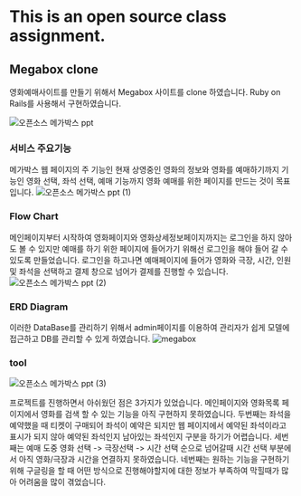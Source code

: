 # This is an open source class assignment.
## Megabox clone
영화예매사이트를 만들기 위해서 Megabox 사이트를 clone 하였습니다.
Ruby on Rails를 사용해서 구현하였습니다.

![오픈소스 메가박스 ppt](https://user-images.githubusercontent.com/71208129/206074853-e36d4cbc-5b67-4e20-88df-f51d749b0099.jpg)
### 서비스 주요기능
메가박스 웹 페이지의 주 기능인 현재 상영중인 영화의 정보와 영화를 예매하기까지 기능인 영화 선택, 좌석 선택, 예매 기능까지 영화 예매를 위한 페이지를 만드는 것이 목표입니다.
![오픈소스 메가박스 ppt (1)](https://user-images.githubusercontent.com/71208129/206074940-affc0907-efa8-42fe-a1e4-9934270d13d0.jpg)
### Flow Chart
메인페이지부터 시작하여 영화페이지와 영화상세정보페이지까지는 로그인을 하지 않아도 볼 수 있지만 예매를 하기 위한 페이지에 들어가기 위해선 로그인을 해야 들어 갈 수있도록 만들었습니다. 로그인을 하고나면 예매페이지에 들어가 영화와 극장, 시간, 인원 및 좌석을 선택하고 결제 창으로 넘어가 결제를 진행할 수 있습니다.
![오픈소스 메가박스 ppt (2)](https://user-images.githubusercontent.com/71208129/206075002-a588276a-0d16-4d7d-a703-3f331e3b7e33.jpg)
### ERD Diagram 
이러한 DataBase를 관리하기 위해서 admin페이지를 이용하여 관리자가 쉽게 모델에 접근하고 DB를 관리할 수 있게 하였습니다.
![megabox](https://user-images.githubusercontent.com/71208129/202840775-86346b52-46f4-49c6-a4f8-8377797645c0.png)
### tool
![오픈소스 메가박스 ppt (3)](https://user-images.githubusercontent.com/71208129/206075089-b7958f97-82cf-4367-a405-24f61ff983da.jpg)

프로젝트를 진행하면서 아쉬웠던 점은 3가지가 있었습니다.
메인페이지와 영화목록 페이지에서 영화를 검색 할 수 있는 기능을 아직 구현하지 못하였습니다.
두번째는 좌석을 예약했을 때 티켓이 구매되어 좌석이 예약은 되지만 웹 페이지에서 예약된 좌석이라고 표시가 되지 않아 예약된 좌석인지 남아있는 좌석인지 구분을 하기가 어렵습니다.
세번째는 예매 도중 영화 선택 -> 극장선택 -> 시간 선택 순으로 넘어갈때 시간 선택 부분에서 아직 영화/극장과 시간을 연결하지 못하였습니다.
네번째는 원하는 기능을 구현하기 위해 구글링을 할 때 어떤 방식으로 진행해야할지에 대한 정보가 부족하여 막힐때가 많아 어려움을 많이 겪었습니다.
